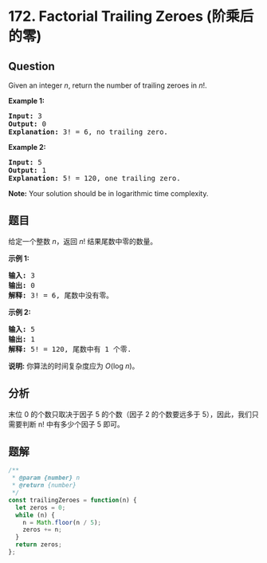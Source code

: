 # 172. Factorial Trailing Zeroes (阶乘后的零)

## Question

Given an integer _n_, return the number of trailing zeroes in _n_!.

**Example 1:**

<pre><strong>Input:</strong> 3
<strong>Output:</strong> 0
<strong>Explanation:</strong>&nbsp;3! = 6, no trailing zero.</pre>

**Example 2:**

<pre><strong>Input:</strong> 5
<strong>Output:</strong> 1
<strong>Explanation:</strong>&nbsp;5! = 120, one trailing zero.</pre>

**Note:** Your solution should be in logarithmic time complexity.

## 题目

给定一个整数 _n_，返回 _n_! 结果尾数中零的数量。

**示例 1:**

<pre><strong>输入:</strong> 3
<strong>输出:</strong> 0
<strong>解释:</strong>&nbsp;3! = 6, 尾数中没有零。</pre>

**示例 2:**

<pre><strong>输入:</strong> 5
<strong>输出:</strong> 1
<strong>解释:</strong>&nbsp;5! = 120, 尾数中有 1 个零.</pre>

**说明:** 你算法的时间复杂度应为 _O_(log _n_)。

## 分析

末位 0 的个数只取决于因子 5 的个数（因子 2 的个数要远多于 5），因此，我们只需要判断 n! 中有多少个因子 5 即可。

## 题解

```javascript
/**
 * @param {number} n
 * @return {number}
 */
const trailingZeroes = function(n) {
  let zeros = 0;
  while (n) {
    n = Math.floor(n / 5);
    zeros += n;
  }
  return zeros;
};
```
